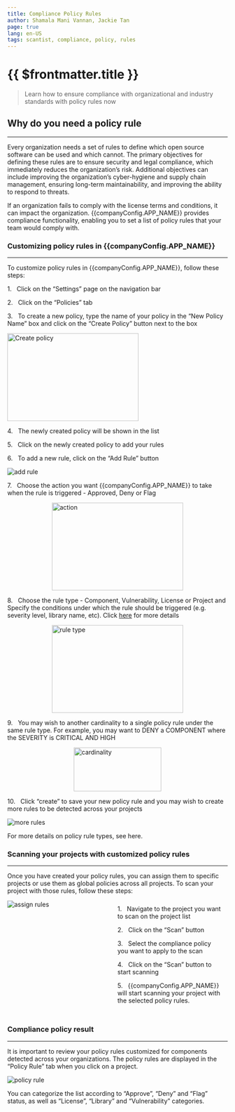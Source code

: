 ```yaml
---
title: Compliance Policy Rules
author: Shamala Mani Vannan, Jackie Tan
page: true
lang: en-US
tags: scantist, compliance, policy, rules
---
```


<script setup>
import { companyConfig } from '../../../config/companyConfig.js'
</script>

<ClientOnly>

# {{ $frontmatter.title }}

> Learn how to ensure compliance with organizational and industry standards with policy rules now

## Why do you need a policy rule

<hr class="thick" />

Every organization needs a set of rules to define which open source software can be used and which cannot. The primary objectives for defining these rules are to ensure security and legal compliance, which immediately reduces the organization’s risk. Additional objectives can include improving the organization’s cyber-hygiene and supply chain management, ensuring long-term maintainability, and improving the ability to respond to threats.

If an organization fails to comply with the license terms and conditions, it can impact the organization. {{companyConfig.APP_NAME}} provides compliance functionality, enabling you to set a list of policy rules that your team would comply with.

### Customizing policy rules in {{companyConfig.APP_NAME}}

<hr class="thick" />

To customize policy rules in {{companyConfig.APP_NAME}}, follow these steps:

1.&nbsp;&nbsp;&nbsp;Click on the “Settings” page on the navigation bar

2.&nbsp;&nbsp;&nbsp;Click on the “Policies” tab

3.&nbsp;&nbsp;&nbsp;To create a new policy, type the name of your policy in the “New Policy Name” box and click on the “Create Policy” button next to the box

<img src="/images/Compliance-Policy-Rules/Compliance-Policy-Rules-1.png" alt="Create policy" width="300" height="200">

4.&nbsp;&nbsp;&nbsp;The newly created policy will be shown in the list

5.&nbsp;&nbsp;&nbsp;Click on the newly created policy to add your rules

6.&nbsp;&nbsp;&nbsp;To add a new rule, click on the “Add Rule” button

<img src="/images/Compliance-Policy-Rules/Compliance-Policy-Rules-2.png" alt="add rule">

7.&nbsp;&nbsp;&nbsp;Choose the action you want {{companyConfig.APP_NAME}} to take when the rule is triggered - Approved, Deny or Flag

<div style="display: flex; justify-content: center;">
<img src="/images/Compliance-Policy-Rules/Compliance-Policy-Rules-3.png" alt="action" width="300" height="200">
</div>

8.&nbsp;&nbsp;&nbsp;Choose the rule type - Component, Vulnerability, License or Project and Specify the conditions under which the rule should be triggered (e.g. severity level, library name, etc). Click <a href="">here</a> for more details

<div style="display: flex; justify-content: center;">
<img src="/images/Compliance-Policy-Rules/Compliance-Policy-Rules-4.png" alt="rule type" width="300" height="200">
</div>

9.&nbsp;&nbsp;&nbsp;You may wish to another cardinality to a single policy rule under the same rule type. For example, you may want to DENY a COMPONENT where the SEVERITY is CRITICAL AND HIGH

<div style="display: flex; justify-content: center;">
<img src="/images/Compliance-Policy-Rules/Compliance-Policy-Rules-5.png" alt="cardinality" width="200" height="100">
</div>

10.&nbsp;&nbsp;&nbsp;Click “create” to save your new policy rule and you may wish to create more rules to be detected across your projects

<img src="/images/Compliance-Policy-Rules/Compliance-Policy-Rules-6.png" alt="more rules" >

For more details on policy rule types, see here.

### Scanning your projects with customized policy rules

<hr class="thick" />

Once you have created your policy rules, you can assign them to specific projects or use them as global policies across all projects. To scan your project with those rules, follow these steps:

<div style="display: flex;">
<div style="flex: 1; ">
<img src="/images/Compliance-Policy-Rules/Compliance-Policy-Rules-7.png" alt="assign rules" >
</div>
<div style="flex: 1; margin: 10px;">
1.&nbsp;&nbsp;&nbsp;Navigate to the project you want to scan on the project list

2.&nbsp;&nbsp;&nbsp;Click on the “Scan” button

3.&nbsp;&nbsp;&nbsp;Select the compliance policy you want to apply to the scan

4.&nbsp;&nbsp;&nbsp;Click on the “Scan” button to start scanning

5.&nbsp;&nbsp;&nbsp;{{companyConfig.APP_NAME}} will start scanning your project with the selected policy rules.

</div>
</div>

### Compliance policy result

<hr class="thick" />

It is important to review your policy rules customized for components detected across your organizations. The policy rules are displayed in the “Policy Rule” tab when you click on a project.

<img src="/images/Compliance-Policy-Rules/Compliance-Policy-Rules-8.png" alt="policy rule" >

You can categorize the list according to “Approve”, “Deny” and “Flag” status, as well as “License”, “Library” and “Vulnerability” categories.

</ClientOnly>
